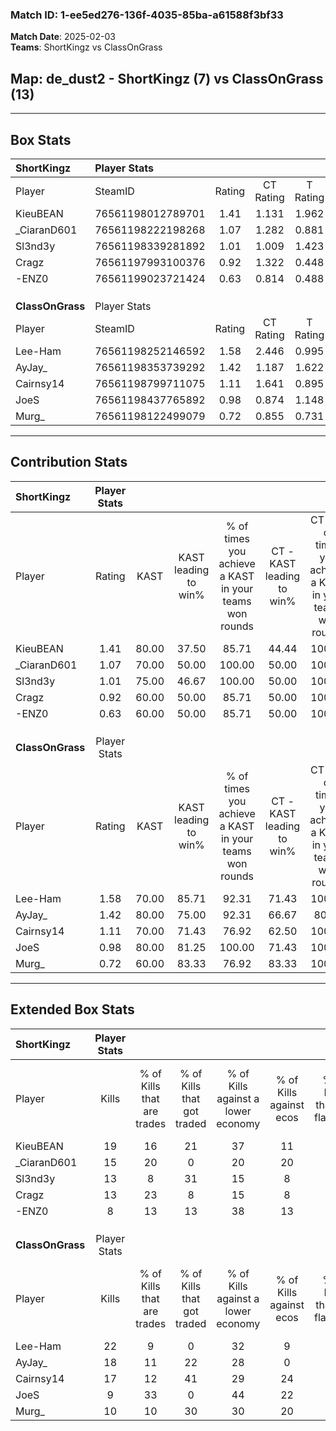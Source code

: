 ### Match ID: 1-ee5ed276-136f-4035-85ba-a61588f3bf33  
**Match Date**: 2025-02-03  
**Teams**: ShortKingz vs ClassOnGrass  

## **Map**: de_dust2 - ShortKingz (7) vs ClassOnGrass (13)  
---  

## Box Stats  

| **ShortKingz**   | Player Stats      |        |           |          |       |      |       |         |        |      |     |
| :- | :- | :-: | :-: | :-: | :-: | :-: | :-: | :-: | :-: | :-: | :-: |
| Player           | SteamID           | Rating | CT Rating | T Rating | KAST  | ADR  | Kills | Assists | Deaths | K/D  | HS% |
| KieuBEAN         | 76561198012789701 |  1.41  |   1.131   |  1.962   | 80.00 | 94.4 |  19   |    3    |   14   | 1.36 | 78  |
| _CiaranD601      | 76561198222198268 |  1.07  |   1.282   |  0.881   | 70.00 | 84.3 |  15   |    6    |   17   | 0.88 | 53  |
| Sl3nd3y          | 76561198339281892 |  1.01  |   1.009   |  1.423   | 75.00 | 78.0 |  13   |    4    |   16   | 0.81 | 76  |
| Cragz            | 76561197993100376 |  0.92  |   1.322   |  0.448   | 60.00 | 64.4 |  13   |    5    |   14   | 0.93 | 61  |
| -ENZ0            | 76561199023721424 |  0.63  |   0.814   |  0.488   | 60.00 | 50.7 |   8   |    4    |   15   | 0.53 | 37  |
|                  |                   |        |           |          |       |      |       |         |        |      |     |
|                  |                   |        |           |          |       |      |       |         |        |      |     |
|                  |                   |        |           |          |       |      |       |         |        |      |     |
| **ClassOnGrass** | Player Stats      |        |           |          |       |      |       |         |        |      |     |
| Player           | SteamID           | Rating | CT Rating | T Rating | KAST  | ADR  | Kills | Assists | Deaths | K/D  | HS% |
| Lee-Ham          | 76561198252146592 |  1.58  |   2.446   |  0.995   | 70.00 | 94.9 |  22   |    3    |   10   | 2.20 | 54  |
| AyJay_           | 76561198353739292 |  1.42  |   1.187   |  1.622   | 80.00 | 94.7 |  18   |    3    |   12   | 1.50 | 50  |
| Cairnsy14        | 76561198799711075 |  1.11  |   1.641   |  0.895   | 70.00 | 77.9 |  17   |    2    |   17   | 1.00 | 41  |
| JoeS             | 76561198437765892 |  0.98  |   0.874   |  1.148   | 80.00 | 67.8 |   9   |   10    |   12   | 0.75 | 22  |
| Murg_            | 76561198122499079 |  0.72  |   0.855   |  0.731   | 60.00 | 66.3 |  10   |    6    |   17   | 0.59 | 50  |
---  

## Contribution Stats  

| **ShortKingz**   | Player Stats |       |                      |                                                        |                           |                                                             |                          |                                                            |
| :- | :-: | :-: | :-: | :-: | :-: | :-: | :-: | :-: |
| Player           |    Rating    | KAST  | KAST leading to win% | % of times you achieve a KAST in your teams won rounds | CT - KAST leading to win% | CT - % of times you achieve a KAST in your teams won rounds | T - KAST leading to win% | T - % of times you achieve a KAST in your teams won rounds |
| KieuBEAN         |     1.41     | 80.00 |        37.50         |                         85.71                          |           44.44           |                           100.00                            |          28.57           |                           66.67                            |
| _CiaranD601      |     1.07     | 70.00 |        50.00         |                         100.00                         |           50.00           |                           100.00                            |          50.00           |                           100.00                           |
| Sl3nd3y          |     1.01     | 75.00 |        46.67         |                         100.00                         |           50.00           |                           100.00                            |          42.86           |                           100.00                           |
| Cragz            |     0.92     | 60.00 |        50.00         |                         85.71                          |           50.00           |                           100.00                            |          50.00           |                           66.67                            |
| -ENZ0            |     0.63     | 60.00 |        50.00         |                         85.71                          |           50.00           |                           100.00                            |          50.00           |                           66.67                            |
|                  |              |       |                      |                                                        |                           |                                                             |                          |                                                            |
|                  |              |       |                      |                                                        |                           |                                                             |                          |                                                            |
|                  |              |       |                      |                                                        |                           |                                                             |                          |                                                            |
| **ClassOnGrass** | Player Stats |       |                      |                                                        |                           |                                                             |                          |                                                            |
| Player           |    Rating    | KAST  | KAST leading to win% | % of times you achieve a KAST in your teams won rounds | CT - KAST leading to win% | CT - % of times you achieve a KAST in your teams won rounds | T - KAST leading to win% | T - % of times you achieve a KAST in your teams won rounds |
| Lee-Ham          |     1.58     | 70.00 |        85.71         |                         92.31                          |           71.43           |                           100.00                            |          100.00          |                           87.50                            |
| AyJay_           |     1.42     | 80.00 |        75.00         |                         92.31                          |           66.67           |                            80.00                            |          80.00           |                           100.00                           |
| Cairnsy14        |     1.11     | 70.00 |        71.43         |                         76.92                          |           62.50           |                           100.00                            |          83.33           |                           62.50                            |
| JoeS             |     0.98     | 80.00 |        81.25         |                         100.00                         |           71.43           |                           100.00                            |          88.89           |                           100.00                           |
| Murg_            |     0.72     | 60.00 |        83.33         |                         76.92                          |           83.33           |                           100.00                            |          83.33           |                           62.50                            |
---  

## Extended Box Stats  

| **ShortKingz**   | Player Stats |                            |                            |                                    |                         |                              |                                 |        |                             |                                     |                          |                               |                            |
| :- | :-: | :-: | :-: | :-: | :-: | :-: | :-: | :-: | :-: | :-: | :-: | :-: | :-: |
| Player           |    Kills     | % of Kills that are trades | % of Kills that got traded | % of Kills against a lower economy | % of Kills against ecos | % of Kills that are flawless | % of Kills that are close duels | Deaths | % of Deaths that get traded | % of Deaths against a lower economy | % of Deaths against ecos | % of Deaths that are flawless | % of Deaths that are close |
| KieuBEAN         |      19      |             16             |             21             |                 37                 |           11            |              84              |                5                |   14   |             14              |                 29                  |            7             |              86               |             0              |
| _CiaranD601      |      15      |             20             |             0              |                 20                 |           20            |              60              |                7                |   17   |             12              |                 24                  |            6             |              47               |             6              |
| Sl3nd3y          |      13      |             8              |             31             |                 15                 |            8            |              54              |                0                |   16   |             38              |                 31                  |            13            |              69               |             6              |
| Cragz            |      13      |             23             |             8              |                 15                 |            8            |              69              |                0                |   14   |             14              |                 29                  |            7             |              57               |             7              |
| -ENZ0            |      8       |             13             |             13             |                 38                 |           13            |              50              |               13                |   15   |             13              |                 27                  |            7             |              80               |             0              |
|                  |              |                            |                            |                                    |                         |                              |                                 |        |                             |                                     |                          |                               |                            |
|                  |              |                            |                            |                                    |                         |                              |                                 |        |                             |                                     |                          |                               |                            |
|                  |              |                            |                            |                                    |                         |                              |                                 |        |                             |                                     |                          |                               |                            |
| **ClassOnGrass** | Player Stats |                            |                            |                                    |                         |                              |                                 |        |                             |                                     |                          |                               |                            |
| Player           |    Kills     | % of Kills that are trades | % of Kills that got traded | % of Kills against a lower economy | % of Kills against ecos | % of Kills that are flawless | % of Kills that are close duels | Deaths | % of Deaths that get traded | % of Deaths against a lower economy | % of Deaths against ecos | % of Deaths that are flawless | % of Deaths that are close |
| Lee-Ham          |      22      |             9              |             0              |                 32                 |            9            |              68              |                0                |   10   |             10              |                 20                  |            0             |              90               |             0              |
| AyJay_           |      18      |             11             |             22             |                 28                 |            0            |              61              |                6                |   12   |             17              |                 17                  |            0             |              75               |             0              |
| Cairnsy14        |      17      |             12             |             41             |                 29                 |           24            |              59              |               12                |   17   |             18              |                 29                  |            12            |              71               |             0              |
| JoeS             |      9       |             33             |             0              |                 44                 |           22            |              89              |                0                |   12   |             17              |                 17                  |            0             |              50               |             0              |
| Murg_            |      10      |             10             |             30             |                 30                 |           20            |              70              |                0                |   17   |             12              |                 29                  |            12            |              65               |             18             |
